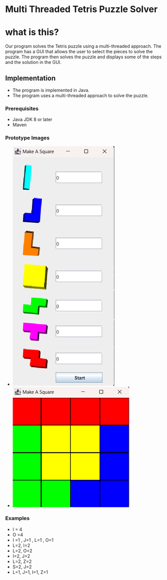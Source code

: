 # Multi Threaded Tetris Puzzle Solver

# what is this?

Our program solves the Tetris puzzle using a multi-threaded approach. The program has a GUI that allows the user to select the pieces to solve the puzzle. The program then solves the puzzle and displays some of the steps and the solution in the GUI.

## Implementation

- The program is implemented in Java.
- The program uses a multi-threaded approach to solve the puzzle.

### Prerequisites

- Java JDK 8 or later
- Maven

### Prototype Images

- ![Main Screen](image.png)
- ![Solution Screen](image-1.png)

### Examples

- I = 4
- O =4
- I =1 , J=1 , L=1 , O=1
- L=2, I=2
- L=2, O=2
- I=2, J=2
- L=2, Z=2
- S=2, J=2
- L=1, J=1, I=1, Z=1
